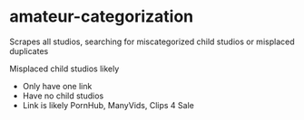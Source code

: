 # amateur-categorization
Scrapes all studios, searching for miscategorized child studios or misplaced duplicates

Misplaced child studios likely
- Only have one link
- Have no child studios
- Link is likely PornHub, ManyVids, Clips 4 Sale